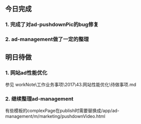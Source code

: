 ## 今日完成
### 1. 完成了对ad-pushdownPic的bug修复

### 2. ad-management做了一定的整理

## 明日待做

### 1. 网站ad性能优化
参见 workNote\工作业务事项\2017\43.网站性能优化\待做事项.md

### 2. 继续整理ad-management
有些模板的complexPage在publish时需要替换成/app/ad-management/m/marketing/pushdownVideo.html